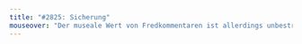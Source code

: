 ```yaml
---
title: "#2825: Sicherung"
mouseover: "Der museale Wert von Fredkommentaren ist allerdings unbestritten hoch."
---
```


